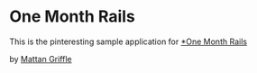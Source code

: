 # One Month Rails

This is the pinteresting sample application for
[*One Month Rails](http://onemonthrails.com)

by [Mattan Griffle](http://mattangiffel.com)